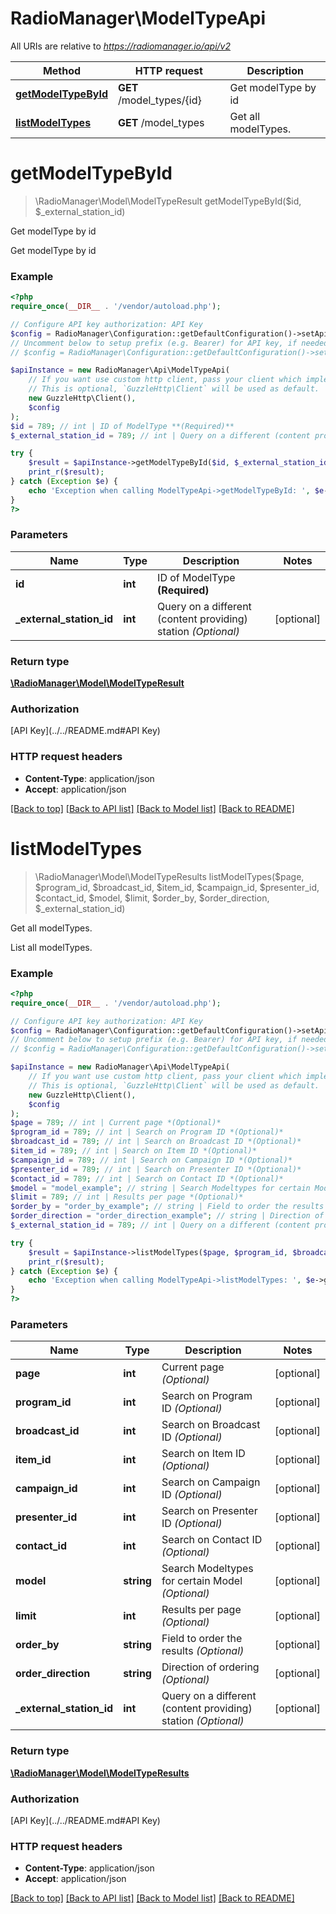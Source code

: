 # RadioManager\ModelTypeApi

All URIs are relative to *https://radiomanager.io/api/v2*

Method | HTTP request | Description
------------- | ------------- | -------------
[**getModelTypeById**](ModelTypeApi.md#getModelTypeById) | **GET** /model_types/{id} | Get modelType by id
[**listModelTypes**](ModelTypeApi.md#listModelTypes) | **GET** /model_types | Get all modelTypes.


# **getModelTypeById**
> \RadioManager\Model\ModelTypeResult getModelTypeById($id, $_external_station_id)

Get modelType by id

Get modelType by id

### Example
```php
<?php
require_once(__DIR__ . '/vendor/autoload.php');

// Configure API key authorization: API Key
$config = RadioManager\Configuration::getDefaultConfiguration()->setApiKey('api-key', 'YOUR_API_KEY');
// Uncomment below to setup prefix (e.g. Bearer) for API key, if needed
// $config = RadioManager\Configuration::getDefaultConfiguration()->setApiKeyPrefix('api-key', 'Bearer');

$apiInstance = new RadioManager\Api\ModelTypeApi(
    // If you want use custom http client, pass your client which implements `GuzzleHttp\ClientInterface`.
    // This is optional, `GuzzleHttp\Client` will be used as default.
    new GuzzleHttp\Client(),
    $config
);
$id = 789; // int | ID of ModelType **(Required)**
$_external_station_id = 789; // int | Query on a different (content providing) station *(Optional)*

try {
    $result = $apiInstance->getModelTypeById($id, $_external_station_id);
    print_r($result);
} catch (Exception $e) {
    echo 'Exception when calling ModelTypeApi->getModelTypeById: ', $e->getMessage(), PHP_EOL;
}
?>
```

### Parameters

Name | Type | Description  | Notes
------------- | ------------- | ------------- | -------------
 **id** | **int**| ID of ModelType **(Required)** |
 **_external_station_id** | **int**| Query on a different (content providing) station *(Optional)* | [optional]

### Return type

[**\RadioManager\Model\ModelTypeResult**](../Model/ModelTypeResult.md)

### Authorization

[API Key](../../README.md#API Key)

### HTTP request headers

 - **Content-Type**: application/json
 - **Accept**: application/json

[[Back to top]](#) [[Back to API list]](../../README.md#documentation-for-api-endpoints) [[Back to Model list]](../../README.md#documentation-for-models) [[Back to README]](../../README.md)

# **listModelTypes**
> \RadioManager\Model\ModelTypeResults listModelTypes($page, $program_id, $broadcast_id, $item_id, $campaign_id, $presenter_id, $contact_id, $model, $limit, $order_by, $order_direction, $_external_station_id)

Get all modelTypes.

List all modelTypes.

### Example
```php
<?php
require_once(__DIR__ . '/vendor/autoload.php');

// Configure API key authorization: API Key
$config = RadioManager\Configuration::getDefaultConfiguration()->setApiKey('api-key', 'YOUR_API_KEY');
// Uncomment below to setup prefix (e.g. Bearer) for API key, if needed
// $config = RadioManager\Configuration::getDefaultConfiguration()->setApiKeyPrefix('api-key', 'Bearer');

$apiInstance = new RadioManager\Api\ModelTypeApi(
    // If you want use custom http client, pass your client which implements `GuzzleHttp\ClientInterface`.
    // This is optional, `GuzzleHttp\Client` will be used as default.
    new GuzzleHttp\Client(),
    $config
);
$page = 789; // int | Current page *(Optional)*
$program_id = 789; // int | Search on Program ID *(Optional)*
$broadcast_id = 789; // int | Search on Broadcast ID *(Optional)*
$item_id = 789; // int | Search on Item ID *(Optional)*
$campaign_id = 789; // int | Search on Campaign ID *(Optional)*
$presenter_id = 789; // int | Search on Presenter ID *(Optional)*
$contact_id = 789; // int | Search on Contact ID *(Optional)*
$model = "model_example"; // string | Search Modeltypes for certain Model *(Optional)*
$limit = 789; // int | Results per page *(Optional)*
$order_by = "order_by_example"; // string | Field to order the results *(Optional)*
$order_direction = "order_direction_example"; // string | Direction of ordering *(Optional)*
$_external_station_id = 789; // int | Query on a different (content providing) station *(Optional)*

try {
    $result = $apiInstance->listModelTypes($page, $program_id, $broadcast_id, $item_id, $campaign_id, $presenter_id, $contact_id, $model, $limit, $order_by, $order_direction, $_external_station_id);
    print_r($result);
} catch (Exception $e) {
    echo 'Exception when calling ModelTypeApi->listModelTypes: ', $e->getMessage(), PHP_EOL;
}
?>
```

### Parameters

Name | Type | Description  | Notes
------------- | ------------- | ------------- | -------------
 **page** | **int**| Current page *(Optional)* | [optional]
 **program_id** | **int**| Search on Program ID *(Optional)* | [optional]
 **broadcast_id** | **int**| Search on Broadcast ID *(Optional)* | [optional]
 **item_id** | **int**| Search on Item ID *(Optional)* | [optional]
 **campaign_id** | **int**| Search on Campaign ID *(Optional)* | [optional]
 **presenter_id** | **int**| Search on Presenter ID *(Optional)* | [optional]
 **contact_id** | **int**| Search on Contact ID *(Optional)* | [optional]
 **model** | **string**| Search Modeltypes for certain Model *(Optional)* | [optional]
 **limit** | **int**| Results per page *(Optional)* | [optional]
 **order_by** | **string**| Field to order the results *(Optional)* | [optional]
 **order_direction** | **string**| Direction of ordering *(Optional)* | [optional]
 **_external_station_id** | **int**| Query on a different (content providing) station *(Optional)* | [optional]

### Return type

[**\RadioManager\Model\ModelTypeResults**](../Model/ModelTypeResults.md)

### Authorization

[API Key](../../README.md#API Key)

### HTTP request headers

 - **Content-Type**: application/json
 - **Accept**: application/json

[[Back to top]](#) [[Back to API list]](../../README.md#documentation-for-api-endpoints) [[Back to Model list]](../../README.md#documentation-for-models) [[Back to README]](../../README.md)

